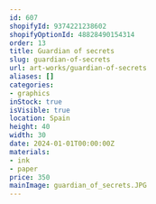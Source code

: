 ```yaml
---
id: 607
shopifyId: 9374221238602
shopifyOptionId: 48828490154314
order: 13
title: Guardian of secrets
slug: guardian-of-secrets
url: art-works/guardian-of-secrets
aliases: []
categories:
- graphics
inStock: true
isVisible: true
location: Spain
height: 40
width: 30
date: 2024-01-01T00:00:00Z
materials:
- ink
- paper
price: 350
mainImage: guardian_of_secrets.JPG
---
```

